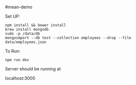 #mean-demo

Set UP:

    npm install && bower install
    brew install mongodb
    sudo -p /data/db
    mongoimport --db test --collection employees --drop --file data/employees.json
    
    
To Run:

    npm run dev
    
    
Server should be running at

localhost:3000


